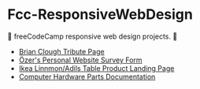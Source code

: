 # Fcc-ResponsiveWebDesign
🔧 freeCodeCamp responsive web design projects. 🔧

- [Brian Clough Tribute Page](https://codepen.io/ozerozturk/full/qBqPGOO) 
- [Özer's Personal Website Survey Form](https://codepen.io/ozerozturk/full/mdOxMZY) 
- [Ikea Linnmon/Adils Table Product Landing Page](https://codepen.io/ozerozturk/full/KKNEWoz) 
- [Computer Hardware Parts Documentation](https://codepen.io/ozerozturk/full/eYBqNBJ)
